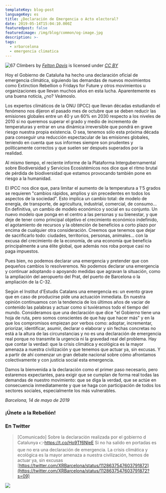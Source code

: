 ```yaml
---
templateKey: blog-post
languageKey: es
title: ¿Declaración de Emergencia o Acto electoral?
date: 2019-05-14T15:04:10.000Z
featuredpost: false
featuredimage: /img/blog/common/og-image.jpg
description: >-
tags:
  - xrbarcelona
  - emergencia climatica
---
```


![67 Climbers](/img/blog/2019-05-14-declare-emergency-felton-davis.jpg)
 by 
 [*Felton Davis*](https://www.flickr.com/people/106368363@N02) is licensed under 
 [*CC BY*](https://creativecommons.org/licenses/by/2.0/)

Hoy el Gobierno de Cataluña ha hecho una declaración oficial de emergencia climática, siguiendo las demandas de nuevos movimientos como Extinction Rebellion o Fridays for Future y otros movimientos u organizaciones que llevan muchos años en esta lucha. Aparentemente es una buena noticia, ¿no? Veámoslo.

Los expertos climáticos de la ONU (IPCC) que llevan décadas estudiando el fenómeno nos dijeron el pasado mes de octubre que se deben reducir las emisiones globales entre un 40 y un 60% en 2030 respecto a los niveles de 2010 si no queremos superar el grado y medio de incremento de temperaturas y entrar en una dinámica irreversible que pondrá en grave riesgo nuestra propia existencia. O sea, tenemos sólo esta próxima década para conseguir una reducción espectacular de las emisiones globales, teniendo en cuenta que sus informes siempre son prudentes y políticamente correctos y que suelen ser después superados por la realidad.

Al mismo tiempo, el reciente informe de la Plataforma Intergubernamental sobre Biodiversidad y Servicios Ecosistémicos nos dice que el ritmo brutal de pérdida de biodiversidad que estamos provocando también pone en riesgo a la humanidad.

El IPCC nos dice que, para limitar el aumento de la temperatura a 1'5 grados se requieren "cambios rápidos, amplios y sin precedentes en todos los aspectos de la sociedad". Esto implica un cambio total: de modelo de energía, de transporte, de agricultura, industrial, comercial, de consumo... En definitiva, un cambio de modelo económico y social en su conjunto. Un nuevo modelo que ponga en el centro a las personas y su bienestar, y que deje de tener como principal objetivo el crecimiento económico indefinido, el agotamiento de recursos y la obtención de beneficios a corto plazo por encima de cualquier otra consideración. Creemos que tenemos que dejar de sacrificarlo todo: ciudades, territorios, personas, animales... con la excusa del crecimiento de la economía, de una economía que beneficia principalmente a una élite global, que además nos roba porque casi no paga impuestos.

Pues bien, no podemos declarar una emergencia y pretender que con pequeños cambios lo resolveremos. No podemos declarar una emergencia y continuar adoptando o apoyando medidas que agravan la situación, como la ampliación del aeropuerto del Prat, del puerto de Barcelona o la ampliación de la C-32.

Según el Institut d'Estudis Catalans una emergencia es: un evento grave que en caso de producirse pide una actuación inmediata. En nuestra opinión continuamos con la tendencia de los últimos años de vaciar de contenido las palabras y actuar como si tuviéramos todo el tiempo del mundo. Consideramos que una declaración que dice "el Gobierno tiene una hoja de ruta, pero somos conscientes de que hay que hacer más" y en la que los compromisos empiezan por verbos como: adoptar, incrementar, priorizar, identificar, asumir, declarar o elaborar y sin fechas concretas no está a la altura de las circunstancias y no es una declaración de emergencia real porque no transmite la urgencia ni la gravedad real del problema. Hay que contar la verdad: que la crisis climática y ecológica es la mayor amenaza a nuestra civilización y que tenemos que actuar ya, sin excusas. Y a partir de ahí comenzar un gran debate nacional sobre cómo afrontamos colectivamente y con justicia social esta emergencia.

Damos la bienvenida a la declaración como el primer paso necesario, pero estaremos expectantes, para exigir que se cumplan de forma real todas las demandas de nuestro movimiento: que se diga la verdad, que se actúe en consecuencia inmediatamente y que se haga con participación de todos los sectores sociales, especialmente los más vulnerables.

*Barcelona, ​​14 de mayo de 2019*

### ¡Únete a la Rebelión!


### En Twitter

> [Comunicado] Sobre la declaración realizada por el gobierno d Catalunya 👉https://t.co/Ho9Tf6NIeE  Si no ha salido en portadas es que no era una declaración de emergencia. La crisis climática y ecológica es la mayor amenaza a nuestra civilización, hemos de actuar ya, sin excusas [https://twitter.com/XRBarcelona/status/1128637547603791872](https://twitter.com/XRBarcelona/status/1128637547603791872?s=09)

![](/img/blog/2019-05-14-girl-sign.jpg)